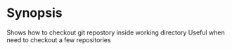 # Synopsis
Shows how to checkout git repostory inside working directory
Useful when need to checkout a few repositories
